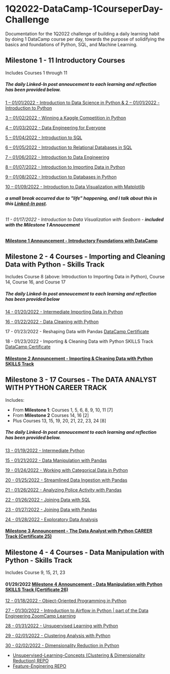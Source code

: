 # 1Q2022-DataCamp-1CourseperDay-Challenge
Documentation for the 1Q2022 challenge of building a daily learning habit by doing 1 DataCamp course per day, towards the purpose of solidifying the basics and foundations of Python, SQL, and Machine Learning.


## Milestone 1 - 11 Introductory Courses 
Includes Courses 1 through 11
##### The daily Linked-In post annoucement to each learning and reflection has been provided below.

[1 – 01/01/2022 - Introduction to Data Science in Python & 2 – 01/01/2022 - Introduction to Python](https://www.linkedin.com/posts/activity-6883072650298613760-GdCm)

[3 – 01/02/2022 - Winning a Kaggle Competition in Python](https://www.linkedin.com/posts/activity-6883543459559424000-MXUY)

[4 – 01/03/2022 - Data Engineering for Everyone](https://www.linkedin.com/posts/activity-6883802589167669248-VMP-)

[5 – 01/04/2022 - Introduction to SQL](https://www.linkedin.com/posts/activity-6884152979608354816-vQU-)

[6 – 01/05/2022 - Introduction to Relational Databases in SQL](https://www.linkedin.com/posts/activity-6884522751256797185-GeZB)

[7 – 01/06/2022 - Introduction to Data Engineering](https://www.linkedin.com/posts/activity-6884861627120812032-nmZ5)

[8 – 01/07/2022 - Introduction to Importing Data in Python](https://www.linkedin.com/posts/activity-6885216878755618816-W7cq)

[9 – 01/08/2022 - Introduction to Databases in Python](https://www.linkedin.com/posts/activity-6885628434295336960-0BQQ)

[10 – 01/09/2022 - Introduction to Data Visualization with Matplotlib](https://www.linkedin.com/posts/activity-6886110600229908480-wlD2)

###### **a small break occurred due to "life" happening, and I talk about this in this [Linked-In post](https://www.linkedin.com/posts/activity-6887068647282634753-QVki).**

###### 11 - 01/17/2022 - Introduction to Data Visualization with Seaborn - **included with the Milestone 1 Annoucement**

#### [Milestone 1 Announcement - Introductory Foundations with DataCamp](https://www.linkedin.com/posts/activity-6888885661277990912-ix1T)


## Milestone 2 - 4 Courses - Importing and Cleaning Data with Python - Skills Track
Includes Course 8 (above: Introduction to Importing Data in Python), Course 14, Course 16, and Course 17
##### The daily Linked-In post annoucement to each learning and reflection has been provided below 

[14 - 01/20/2022 - Intermediate Importing Data in Python](https://www.linkedin.com/posts/activity-6889944282485067776-i8RJ)

[16 - 01/22/2022 - Data Cleaning with Python](https://www.linkedin.com/posts/activity-6890781204426088448-5LnW)

17 - 01/23/2022 - Reshaping Data with Pandas [DataCamp Certificate](https://www.datacamp.com/statement-of-accomplishment/course/f4e923b7701c93e89fc31a67a03a690efa31fd9b)

18 - 01/23/2022 - Importing & Cleaning Data with Python SKILLS Track [DataCamp Certificate](https://www.datacamp.com/statement-of-accomplishment/track/b7bed4409034806ae3abb8bbdb13ff33fc1442da)

#### [Milestone 2 Announcement - Importing & Cleaning Data with Python SKILLS Track](https://www.linkedin.com/posts/activity-6891117804615979008-rXeJ)


## Milestone 3 - 17 Courses - The DATA ANALYST WITH PYTHON CAREER TRACK
Includes:
  - From **Milestone 1**: Courses 1, 5, 6, 8, 9, 10, 11 [7]
  - From **Milestone 2** Courses 14, 16 [2]
  - Plus Courses 13, 15, 19, 20, 21, 22, 23, 24 [8]
##### The daily Linked-In post annoucement to each learning and reflection has been provided below.

[13 - 01/19/2022 - Intermediate Python](https://www.linkedin.com/posts/activity-6889713586717941760-Ak3c)

[15 - 01/21/2022 - Data Manipulation with Pandas](https://www.linkedin.com/posts/activity-6890338475158114304-YQXZ)

[19 - 01/24/2022 - Working with Categorical Data in Python](https://www.linkedin.com/posts/activity-6891555028897710080-oVZ5)

[20 - 01/25/2022 - Streamlined Data Ingestion with Pandas](https://www.linkedin.com/posts/activity-6891847609636438016-ogX4)

[21 - 01/26/2022 - Analyzing Police Activity with Pandas](https://www.linkedin.com/posts/activity-6892145664663330816-W68S)

[22 - 01/26/2022 - Joining Data with SQL](https://www.linkedin.com/posts/barbulescuelena_sql-github-python-activity-6892257955979300864-7Qd3)

[23 - 01/27/2022 - Joining Data with Pandas](https://www.linkedin.com/posts/barbulescuelena_sql-python-github-activity-6892562689034383360-DSS9)

[24 - 01/28/2022 - Exploratory Data Analysis](https://www.linkedin.com/posts/barbulescuelena_dataanalysis-statistics-visualization-activity-6892994349106290688-TP8d)

#### [Milestone 3 Announcement - The Data Analyst with Python CAREER Track (Certificate 25)](https://www.linkedin.com/posts/barbulescuelena_github-python-sql-activity-6893223259559538688-Lohd)

## Milestone 4 - 4 Courses - Data Manipulation with Python - Skills Track
Includes Course 9, 15, 21, 23

#### 01/29/2022 [Milestone 4 Announcement - Data Manipulation with Python SKILLS Track (Certificate 26)](https://www.linkedin.com/posts/barbulescuelena_datacamp-learning-datascience-activity-6893639911895826432-xoST)




[12 - 01/18/2022 - Object-Oriented Programming in Python](https://www.linkedin.com/posts/activity-6889256424946450432-hC_i)

[27 - 01/30/2022 - Introduction to Airflow in Python | part of the Data Engineering ZoomCamp Learning](https://github.com/ElenaE873/Data-Engineering-ZoomCamp-2022/blob/main/Week_2_Airflow.md)

[28 - 01/31/2022 - Unsupervised Learning with Python](https://www.linkedin.com/posts/barbulescuelena_datacamp-machinelearning-learningeveryday-activity-6894069210541043712-at7q)

[29 - 02/01/2022 - Clustering Analysis with Python](https://www.linkedin.com/posts/barbulescuelena_datacamp-machinelearning-learning-activity-6894339092696363009-sDrZ)

[30 - 02/02/2022 - Dimensionality Reduction in Python](https://www.linkedin.com/posts/barbulescuelena_datascientist-machinelearning-dataengineering-activity-6894742877730074624-Awsj)

- [Unsupervised-Learning-Concepts (Clustering & Dimensionality Reduction) REPO](https://github.com/ElenaE873/Unsupervised-Learning-Concepts)
- [Feature-Enginering REPO](https://github.com/ElenaE873/Feature-Engineering)
